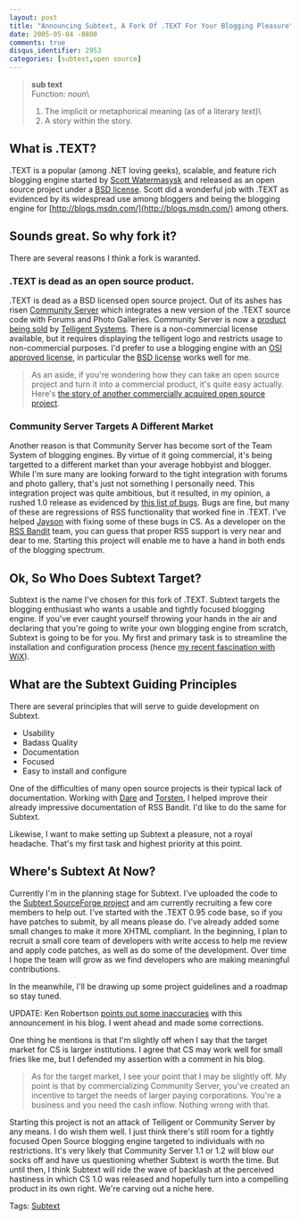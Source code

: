 ```yaml
---
layout: post
title: "Announcing Subtext, A Fork Of .TEXT For Your Blogging Pleasure"
date: 2005-05-04 -0800
comments: true
disqus_identifier: 2953
categories: [subtext,open source]
---
```

> **sub text**\
>  Function: *noun*\
>  1. The implicit or metaphorical meaning (as of a literary text)\
>  2. A story within the story.

What is .TEXT?
--------------

.TEXT is a popular (among .NET loving geeks), scalable, and feature rich
blogging engine started by [Scott
Watermasysk](http://scottwater.com/blog) and released as an open source
project under a [BSD license](http://scottwater.com/license). Scott did
a wonderful job with .TEXT as evidenced by its widespread use among
bloggers and being the blogging engine for
[http://blogs.msdn.com/](http://blogs.msdn.com/) among others.

Sounds great. So why fork it?
-----------------------------

There are several reasons I think a fork is waranted.

### .TEXT is dead as an open source product.

.TEXT is dead as a BSD licensed open source project. Out of its ashes
has risen [Community Server](http://communityserver.org/) which
integrates a new version of the .TEXT source code with Forums and Photo
Galleries. Community Server is now a [product being
sold](https://store.telligentsystems.com/FamilyProducts.aspx?id=1) by
[Telligent Systems](https://www.telligentsystems.com/). There is a
non-commercial license available, but it requires displaying the
telligent logo and restricts usage to non-commercial purposes. I'd
prefer to use a blogging engine with an [OSI approved
license](http://www.opensource.org/licenses/index.php), in particular
the [BSD license](http://www.opensource.org/licenses/bsd-license.php)
works well for me.

> As an aside, if you're wondering how they can take an open source
> project and turn it into a commercial product, it's quite easy
> actually. Here's [the story of another commercially acquired open
> source project](http://blogs.zdnet.com/BTL/index.php?p=1306).

### Community Server Targets A Different Market

Another reason is that Community Server has become sort of the Team
System of blogging engines. By virtue of it going commercial, it's being
targetted to a different market than your average hobbyist and blogger.
While I'm sure many are looking forward to the tight integration with
forums and photo gallery, that's just not something I personally need.
This integration project was quite ambitious, but it resulted, in my
opinion, a rushed 1.0 release as evidenced by [this list of
bugs](http://jaysonknight.com/blog/archive/2005/04/06/1322.aspx). Bugs
are fine, but many of these are regressions of RSS functionality that
worked fine in .TEXT. I've helped
[Jayson](http://jaysonknight.com/blog/) with fixing some of these bugs
in CS. As a developer on the [RSS Bandit](http://www.rssbandit.org/)
team, you can guess that proper RSS support is very near and dear to me.
Starting this project will enable me to have a hand in both ends of the
blogging spectrum.

Ok, So Who Does Subtext Target?
-------------------------------

Subtext is the name I've chosen for this fork of .TEXT. Subtext targets
the blogging enthusiast who wants a usable and tightly focused blogging
engine. If you've ever caught yourself throwing your hands in the air
and declaring that you're going to write your own blogging engine from
scratch, Subtext is going to be for you. My first and primary task is to
streamline the installation and configuration process (hence [my recent
fascination with WiX](http://haacked.com/archive/2005/05/03/2930.aspx)).

What are the Subtext Guiding Principles
---------------------------------------

There are several principles that will serve to guide development on
Subtext.

-   Usability
-   Badass Quality
-   Documentation
-   Focused
-   Easy to install and configure

One of the difficulties of many open source projects is their typical
lack of documentation. Working with
[Dare](http://www.25hoursaday.com/weblog/) and
[Torsten](http://www.rendelmann.info/blog/), I helped improve their
already impressive documentation of RSS Bandit. I'd like to do the same
for Subtext.

Likewise, I want to make setting up Subtext a pleasure, not a royal
headache. That's my first task and highest priority at this point.

Where's Subtext At Now?
-----------------------

Currently I'm in the planning stage for Subtext. I've uploaded the code
to the [Subtext SourceForge
project](http://sourceforge.net/projects/subtext/) and am currently
recruiting a few core members to help out. I've started with the .TEXT
0.95 code base, so if you have patches to submit, by all means please
do. I've already added some small changes to make it more XHTML
compliant. In the beginning, I plan to recruit a small core team of
developers with write access to help me review and apply code patches,
as well as do some of the development. Over time I hope the team will
grow as we find developers who are making meaningful contributions.

In the meanwhile, I'll be drawing up some project guidelines and a
roadmap so stay tuned.

UPDATE: Ken Robertson [points out some
inaccuracies](http://www.qgyen.net/blog/archive/2005/05/05/1024.aspx)
with this announcement in his blog. I went ahead and made some
corrections.

One thing he mentions is that I'm slightly off when I say that the
target market for CS is larger institutions. I agree that CS may work
well for small fries like me, but I defended my assertion with a comment
in his blog.

> As for the target market, I see your point that I may be slightly off.
> My point is that by commercializing Community Server, you've created
> an incentive to target the needs of larger paying corporations. You're
> a business and you need the cash inflow. Nothing wrong with that.

Starting this project is not an attack of Telligent or Community Server
by any means. I do wish them well. I just think there's still room for a
tightly focused Open Source blogging engine targeted to individuals with
no restrictions. It's very likely that Community Server 1.1 or 1.2 will
blow our socks off and have us questioning whether Subtext is worth the
time. But until then, I think Subtext will ride the wave of backlash at
the perceived hastiness in which CS 1.0 was released and hopefully turn
into a compelling product in its own right. We're carving out a niche
here.

Tags: [Subtext](http://haacked.com/tags/subtext/default.aspx)


